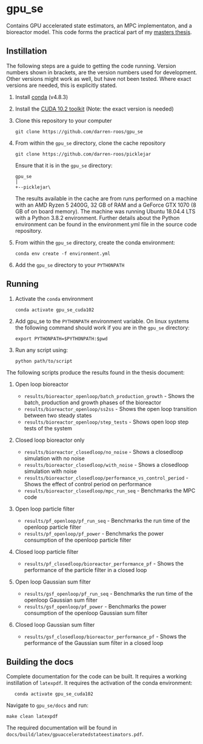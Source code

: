 # gpu_se
Contains GPU accelerated state estimators, an MPC implementaton,
and a bioreactor model.
This code forms the practical part of my [masters thesis](https://github.com/darren-roos/thesis).

## Instillation
The following steps are a guide to getting the code running.
Version numbers shown in brackets, are the version numbers used for development.
Other versions might work as well, but have not been tested.
Where exact versions are needed, this is explicitly stated.

1. Install [conda](https://docs.conda.io/projects/conda/en/latest/user-guide/install/index.html) (v4.8.3)

2. Install the [CUDA 10.2 toolkit](https://developer.nvidia.com/cuda-10.2-download-archive)
    (Note: the exact version is needed)

3. Clone this repository to your computer
    ```shell script
    git clone https://github.com/darren-roos/gpu_se
    ```

4. From within the `gpu_se` directory, clone the cache repository
    ```shell script
    git clone https://github.com/darren-roos/picklejar
    ```
   
   Ensure that it is in the `gpu_se` directory:
   ```
   gpu_se
   |
   +--picklejar\
   ```
   
   The results available in the cache are from runs performed on a machine with an AMD Ryzen 5 2400G,
   32 GB of RAM and a GeForce GTX 1070 (8 GB of on board memory).
   The machine was running Ubuntu 18.04.4 LTS with a Python 3.8.2 environment.
   Further details about the Python environment can be found in the environment.yml file in
   the source code repository.

5. From within the `gpu_se` directory, create the conda environment:
   ```shell script
   conda env create -f environment.yml
   ```
   
6. Add the `gpu_se` directory to your `PYTHONPATH`

## Running

1. Activate the `conda` environment
   ```shell script
   conda activate gpu_se_cuda102
   ```
   
2. Add gpu_se to the `PYTHONPATH` environment variable.
   On linux systems the following command should work if you are in the `gpu_se`
   directory:
   ```shell script
   export PYTHONPATH=$PYTHONPATH:$pwd
   ```

3. Run any script using:
   ```shell script
   python path/to/script
   ```

The following scripts produce the results found in the thesis document:

1. Open loop bioreactor
    - `results/bioreactor_openloop/batch_production_growth` - Shows the batch, production and growth phases of the bioreactor
    - `results/bioreactor_openloop/ss2ss` - Shows the open loop transition between two steady states
    - `results/bioreactor_openloop/step_tests` - Shows open loop step tests of the system

2. Closed loop bioreactor only
    - `results/bioreactor_closedloop/no_noise` - Shows a closedloop simulation with no noise
    - `results/bioreactor_closedloop/with_noise` - Shows a closedloop simulation with noise
    - `results/bioreactor_closedloop/performance_vs_control_period` - Shows the effect of control period on performance
    - `results/bioreactor_closedloop/mpc_run_seq` - Benchmarks the MPC code

3. Open loop particle filter
    - `results/pf_openloop/pf_run_seq` - Benchmarks the run time of the openloop particle filter
    - `results/pf_openloop/pf_power` - Benchmarks the power consumption of the openloop particle filter
    
4. Closed loop particle filter
    - `results/pf_closedloop/bioreactor_performance_pf` - Shows the performance of the particle filter in a closed loop
    
5. Open loop Gaussian sum filter
    - `results/gsf_openloop/pf_run_seq` - Benchmarks the run time of the openloop Gaussian sum filter
    - `results/gsf_openloop/pf_power` - Benchmarks the power consumption of the openloop Gaussian sum filter
    
6. Closed loop Gaussian sum filter
    - `results/gsf_closedloop/bioreactor_performance_pf` - Shows the performance of the Gaussian sum filter in a closed loop
        

## Building the docs
Complete documentation for the code can be built.
It requires a working instillation of `latexpdf`.
It requires the activation of the conda environment:

```shell script
   conda activate gpu_se_cuda102
  ```

Navigate to `gpu_se/docs` and run:

```shell script
make clean latexpdf
```

The required documentation will be found in `docs/build/latex/gpuacceleratedstateestimators.pdf`.